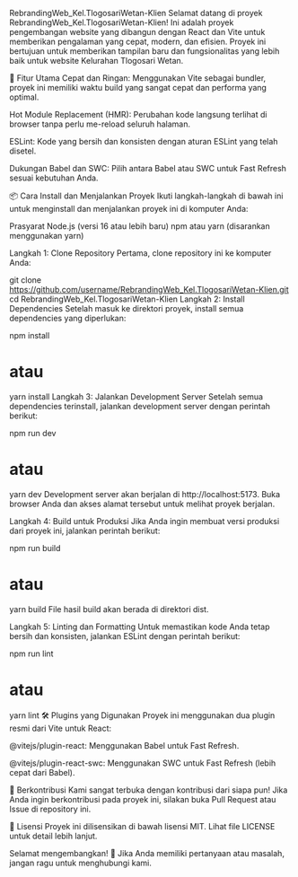 RebrandingWeb_Kel.TlogosariWetan-Klien
Selamat datang di proyek RebrandingWeb_Kel.TlogosariWetan-Klien! Ini adalah proyek pengembangan website yang dibangun dengan React dan Vite untuk memberikan pengalaman yang cepat, modern, dan efisien. Proyek ini bertujuan untuk memberikan tampilan baru dan fungsionalitas yang lebih baik untuk website Kelurahan Tlogosari Wetan.

🚀 Fitur Utama
Cepat dan Ringan: Menggunakan Vite sebagai bundler, proyek ini memiliki waktu build yang sangat cepat dan performa yang optimal.

Hot Module Replacement (HMR): Perubahan kode langsung terlihat di browser tanpa perlu me-reload seluruh halaman.

ESLint: Kode yang bersih dan konsisten dengan aturan ESLint yang telah disetel.

Dukungan Babel dan SWC: Pilih antara Babel atau SWC untuk Fast Refresh sesuai kebutuhan Anda.

📦 Cara Install dan Menjalankan Proyek
Ikuti langkah-langkah di bawah ini untuk menginstall dan menjalankan proyek ini di komputer Anda:

Prasyarat
Node.js (versi 16 atau lebih baru)
npm atau yarn (disarankan menggunakan yarn)

Langkah 1: Clone Repository
Pertama, clone repository ini ke komputer Anda:

git clone https://github.com/username/RebrandingWeb_Kel.TlogosariWetan-Klien.git
cd RebrandingWeb_Kel.TlogosariWetan-Klien
Langkah 2: Install Dependencies
Setelah masuk ke direktori proyek, install semua dependencies yang diperlukan:

npm install

# atau

yarn install
Langkah 3: Jalankan Development Server
Setelah semua dependencies terinstall, jalankan development server dengan perintah berikut:

npm run dev

# atau

yarn dev
Development server akan berjalan di http://localhost:5173. Buka browser Anda dan akses alamat tersebut untuk melihat proyek berjalan.

Langkah 4: Build untuk Produksi
Jika Anda ingin membuat versi produksi dari proyek ini, jalankan perintah berikut:

npm run build

# atau

yarn build
File hasil build akan berada di direktori dist.

Langkah 5: Linting dan Formatting
Untuk memastikan kode Anda tetap bersih dan konsisten, jalankan ESLint dengan perintah berikut:

npm run lint

# atau

yarn lint
🛠️ Plugins yang Digunakan
Proyek ini menggunakan dua plugin resmi dari Vite untuk React:

@vitejs/plugin-react: Menggunakan Babel untuk Fast Refresh.

@vitejs/plugin-react-swc: Menggunakan SWC untuk Fast Refresh (lebih cepat dari Babel).

🤝 Berkontribusi
Kami sangat terbuka dengan kontribusi dari siapa pun! Jika Anda ingin berkontribusi pada proyek ini, silakan buka Pull Request atau Issue di repository ini.

📄 Lisensi
Proyek ini dilisensikan di bawah lisensi MIT. Lihat file LICENSE untuk detail lebih lanjut.

Selamat mengembangkan! 🎉 Jika Anda memiliki pertanyaan atau masalah, jangan ragu untuk menghubungi kami.
